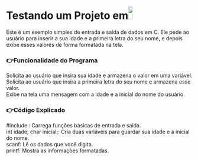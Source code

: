 <html>  
  <div><h1>Testando um Projeto em<img width="15%" height="35px"src="https://cdn.jsdelivr.net/gh/devicons/devicon@latest/icons/cplusplus/cplusplus-original.svg" /></h1>
  </div>
  Este é um exemplo simples de entrada e saída de dados em C. Ele pede ao usuário para inserir a sua idade e a primeira letra do seu nome, e depois exibe esses valores de forma formatada na tela.   
</br>  
  
<h3>👉Funcionalidade do Programa</h3>
Solicita ao usuário que insira sua idade e armazena o valor em uma variável.</br>
Solicita ao usuário que insira a primeira letra do seu nome e armazena esse valor.</br>
Exibe na tela uma mensagem com a idade e a inicial do nome do usuário.</br>

<h3>👉Código Explicado</h3>
#include <stdio.h>: Carrega funções básicas de entrada e saída.</br>
int idade; char inicial;: Cria duas variáveis para guardar sua idade e a inicial do nome.</br>
scanf: Lê os dados que você digita.</br>
printf: Mostra as informações formatadas.</br>
